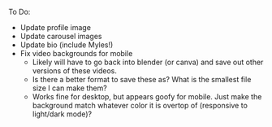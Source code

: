 To Do:
- Update profile image
- Update carousel images
- Update bio (include Myles!)
- Fix video backgrounds for mobile
    - Likely will have to go back into blender (or canva) and save out other versions of these videos.
    - Is there a better format to save these as? What is the smallest file size I can make them?
    - Works fine for desktop, but appears goofy for mobile. Just make the background match whatever color it is overtop of (responsive to light/dark mode)?